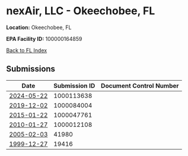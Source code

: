 # nexAir, LLC - Okeechobee, FL

**Location:** Okeechobee, FL

**EPA Facility ID:** 100000164859

[Back to FL Index](../../index.md)

## Submissions

| Date | Submission ID | Document Control Number |
|------|--------------|-------------------------|
| [2024-05-22](submissions/1000113638.md) | 1000113638 |  |
| [2019-12-02](submissions/1000084004.md) | 1000084004 |  |
| [2015-01-22](submissions/1000047761.md) | 1000047761 |  |
| [2010-01-27](submissions/1000012108.md) | 1000012108 |  |
| [2005-02-03](submissions/41980.md) | 41980 |  |
| [1999-12-27](submissions/19416.md) | 19416 |  |

